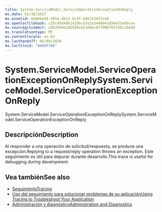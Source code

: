 ```yaml
---
title: System.ServiceModel.ServiceOperationExceptionOnReply
ms.date: 03/30/2017
ms.assetid: b68bba58-495a-4b13-bc4f-b663136f3c44
ms.openlocfilehash: c39c49d40b142dbc67e2a244694189ae53e8bcee
ms.sourcegitcommit: cdb295dd1db589ce5169ac9ff096f01fd0c2da9d
ms.translationtype: MT
ms.contentlocale: es-ES
ms.lasthandoff: 06/09/2020
ms.locfileid: "84597766"
---
```

# <a name="systemservicemodelserviceoperationexceptiononreply"></a><span data-ttu-id="9c636-102">System.ServiceModel.ServiceOperationExceptionOnReply</span><span class="sxs-lookup"><span data-stu-id="9c636-102">System.ServiceModel.ServiceOperationExceptionOnReply</span></span>
<span data-ttu-id="9c636-103">System.ServiceModel.ServiceOperationExceptionOnReply</span><span class="sxs-lookup"><span data-stu-id="9c636-103">System.ServiceModel.ServiceOperationExceptionOnReply</span></span>  
  
## <a name="description"></a><span data-ttu-id="9c636-104">Descripción</span><span class="sxs-lookup"><span data-stu-id="9c636-104">Description</span></span>  
 <span data-ttu-id="9c636-105">Al responder a una operación de solicitud/respuesta, se produce una excepción.</span><span class="sxs-lookup"><span data-stu-id="9c636-105">Replying to a request/reply operation throws an exception.</span></span> <span data-ttu-id="9c636-106">Este seguimiento es útil para depurar durante desarrollo.</span><span class="sxs-lookup"><span data-stu-id="9c636-106">This trace is useful for debugging during development.</span></span>  
  
## <a name="see-also"></a><span data-ttu-id="9c636-107">Vea también</span><span class="sxs-lookup"><span data-stu-id="9c636-107">See also</span></span>

- [<span data-ttu-id="9c636-108">Seguimiento</span><span class="sxs-lookup"><span data-stu-id="9c636-108">Tracing</span></span>](index.md)
- [<span data-ttu-id="9c636-109">Uso del seguimiento para solucionar problemas de su aplicación</span><span class="sxs-lookup"><span data-stu-id="9c636-109">Using Tracing to Troubleshoot Your Application</span></span>](using-tracing-to-troubleshoot-your-application.md)
- [<span data-ttu-id="9c636-110">Administración y diagnóstico</span><span class="sxs-lookup"><span data-stu-id="9c636-110">Administration and Diagnostics</span></span>](../index.md)
